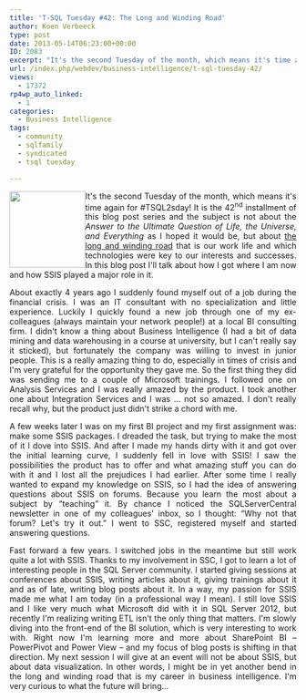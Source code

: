 ```yaml
---
title: 'T-SQL Tuesday #42: The Long and Winding Road'
author: Koen Verbeeck
type: post
date: 2013-05-14T06:23:00+00:00
ID: 2083
excerpt: "It's the second Tuesday of the month, which means it's time again for #TSQL2sday! It is the 42nd installment of this blog post series and the subject is not about the Answer to the Ultimate Question of Life, the Universe, and Everything as I hoped it wo&hellip;"
url: /index.php/webdev/business-intelligence/t-sql-tuesday-42/
views:
  - 17372
rp4wp_auto_linked:
  - 1
categories:
  - Business Intelligence
tags:
  - community
  - sqlfamily
  - syndicated
  - tsql tuesday

---
```

<p style="text-align: justify;">
  <a href="http://wendyverse.blogspot.be/2013/05/its-time-for-t-sqltuesday-42-long-and.html"></a>
</p>

<div class="image_block">
  <a href="http://wendyverse.blogspot.be/2013/05/its-time-for-t-sqltuesday-42-long-and.html" target="_blank"><img style="float: left;" src="/wp-content/uploads/users/koenverbeeck/TSQL2sday37/TSQL2sday.PNG?mtime=1355209029" alt="" width="133" height="134" /></a>
</div>

<p style="text-align: justify;">
  It's the second Tuesday of the month, which means it's time again for #TSQL2sday! It is the 42<sup>nd</sup> installment of this blog post series and the subject is not about the <em>Answer to the Ultimate Question of Life, the Universe, and Everything</em> as I hoped it would be, but about <a href="http://wendyverse.blogspot.be/2013/05/its-time-for-t-sqltuesday-42-long-and.html">the long and winding road</a> that is our work life and which technologies were key to our interests and successes. In this blog post I'll talk about how I got where I am now and how SSIS played a major role in it.
</p>

<p style="text-align: justify;">
  About exactly 4 years ago I suddenly found myself out of a job during the financial crisis. I was an IT consultant with no specialization and little experience. Luckily I quickly found a new job through one of my ex-colleagues (always maintain your network people!) at a local BI consulting firm. I didn't know a thing about Business Intelligence (I had a bit of data mining and data warehousing in a course at university, but I can't really say it sticked), but fortunately the company was willing to invest in junior people. This is a really amazing thing to do, especially in times of crisis and I'm very grateful for the opportunity they gave me. So the first thing they did was sending me to a couple of Microsoft trainings. I followed one on Analysis Services and I was really amazed by the product. I took another one about Integration Services and I was ... not so amazed. I don't really recall why, but the product just didn't strike a chord with me.
</p>

<p style="text-align: justify;">
  A few weeks later I was on my first BI project and my first assignment was: make some SSIS packages. I dreaded the task, but trying to make the most of it I dove into SSIS. And after I made my hands dirty with it and got over the initial learning curve, I suddenly fell in love with SSIS! I saw the possibilities the product has to offer and what amazing stuff you can do with it and I lost all the prejudices I had earlier. After some time I really wanted to expand my knowledge on SSIS, so I had the idea of answering questions about SSIS on forums. Because you learn the most about a subject by “teaching” it. By chance I noticed the SQLServerCentral newsletter in one of my colleagues' inbox, so I thought: “Why not that forum? Let's try it out.” I went to SSC, registered myself and started answering questions.
</p>

<p style="text-align: justify;">
  Fast forward a few years. I switched jobs in the meantime but still work quite a lot with SSIS. Thanks to my involvement in SSC, I got to learn a lot of interesting people in the SQL Server community. I started giving sessions at conferences about SSIS, writing articles about it, giving trainings about it and as of late, writing blog posts about it. In a way, my passion for SSIS made me what I am today (in a professional way I mean). I still love SSIS and I like very much what Microsoft did with it in SQL Server 2012, but recently I'm realizing writing ETL isn't the only thing that matters. I'm slowly diving into the front-end of the BI solution, which is very interesting to work with. Right now I'm learning more and more about SharePoint BI – PowerPivot and Power View – and my focus of blog posts is shifting in that direction. My next session I will give at an event will not be about SSIS, but about data visualization. In other words, I might be in yet another bend in the long and winding road that is my career in business intelligence. I'm very curious to what the future will bring...
</p>